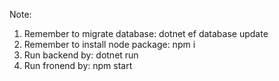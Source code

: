 Note: 
1. Remember to migrate database: dotnet ef database update
2. Remember to install node package: npm i
3. Run backend by: dotnet run
4. Run fronend by: npm start

